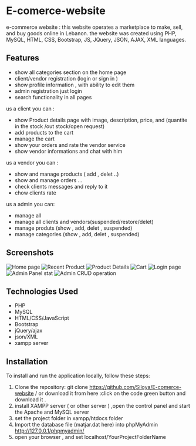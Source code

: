 # E-comerce-website
 e-commerce website :  this website operates a marketplace to make, sell, and buy goods online in Lebanon. the website was created using PHP, MySQL, HTML, CSS, Bootstrap, JS, JQuery, JSON, AJAX, XML languages.

## Features

- show all categories section on the home page
- client/vendor registration (login or sign in )
- show profile information , with ability to edit them
- admin registration just login
- search functionality in all pages

us a client you can :
- show Product details page with image, description, price, and (quantite in the stock /out stock/open request) 
- add products to the cart
- manage the cart
- show your orders and rate the vendor service
- show vendor informations  and chat with him

us a vendor you can :
- show and manage products ( add , delet ..)
- show and manage orders ...
- check clients messages and reply to it
- chow clients rate
  
us a admin you can:
- manage all
- manage all clients and vendors(suspended/restore/delet)
- manage produts (show , add, delet , suspended)
- manage categories (show , add, delet , suspended)

## Screenshots

![Home page](./README_images/Screenshot%202023-04-07%20164315.png)
![Recent Product](./README_images/Screenshot%202023-04-07%20164412.png)
![Product Details](./README_images/Screenshot%202023-04-07%20171035.png)
![Cart](./README_images/Screenshot%202023-04-07%20164602.png)
![Login page](./README_images/Screenshot%202023-04-07%20170644.png)
![Admin Panel stat](./README_images/Screenshot%202023-04-07%20164825.png)
![Admin CRUD operation](./README_images/Screenshot%202023-04-07%20164839.png)

## Technologies Used
- PHP
- MySQL
- HTML/CSS/JavaScript
- Bootstrap
- jQuery/ajax
- json/XML
- xampp server

## Installation

To install and run the application locally, follow these steps:

1. Clone the repository: git clone https://github.com/Siloya/E-comerce-website / or download it from here :click on the code green button and download it .
2. install XAMPP server ( or other server ) ,open the control panel and start the Apache and MySQL server
3. set the project folder in xampp/htdocs folder
4. Import the database file (matjar.dat here) into phpMyAdmin http://127.0.0.1/phpmyadmin/
5. open your browser , and set localhost/YourProjectFolderName 

